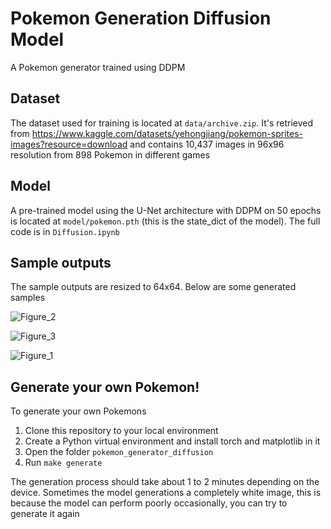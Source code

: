 # Pokemon Generation Diffusion Model
A Pokemon generator trained using DDPM

## Dataset
The dataset used for training is located at `data/archive.zip`. It's retrieved from https://www.kaggle.com/datasets/yehongjiang/pokemon-sprites-images?resource=download and contains 10,437 images in 96x96 resolution from 898 Pokemon in different games

## Model
A pre-trained model using the U-Net architecture with DDPM on 50 epochs is located at `model/pokemon.pth` (this is the state_dict of the model). The full code is in `Diffusion.ipynb`

## Sample outputs
The sample outputs are resized to 64x64. Below are some generated samples

![Figure_2](https://github.com/user-attachments/assets/223c91e3-5636-412f-baa2-8f57bf3b6d8e)

![Figure_3](https://github.com/user-attachments/assets/4cb30f53-1663-4917-be22-1a0076c837d0)

![Figure_1](https://github.com/user-attachments/assets/f772ef04-9755-4d41-91ea-6bf935e27fdb)


## Generate your own Pokemon!
To generate your own Pokemons

1. Clone this repository to your local environment
2. Create a Python virtual environment and install torch and matplotlib in it
3. Open the folder `pokemon_generator_diffusion`
4. Run `make generate`

The generation process should take about 1 to 2 minutes depending on the device. Sometimes the model generations a completely white image, this is because the model can perform poorly occasionally, you can try to generate it again
